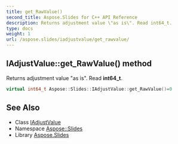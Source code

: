 ```yaml
---
title: get_RawValue()
second_title: Aspose.Slides for C++ API Reference
description: Returns adjustment value \"as is\". Read int64_t.
type: docs
weight: 1
url: /aspose.slides/iadjustvalue/get_rawvalue/
---
```

## IAdjustValue::get_RawValue() method


Returns adjustment value \"as is\". Read **int64_t**.

```cpp
virtual int64_t Aspose::Slides::IAdjustValue::get_RawValue()=0
```

## See Also

* Class [IAdjustValue](../)
* Namespace [Aspose::Slides](../../)
* Library [Aspose.Slides](../../../)